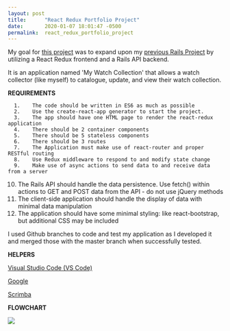 ```yaml
---
layout: post
title:      "React Redux Portfolio Project"
date:       2020-01-07 18:01:47 -0500
permalink:  react_redux_portfolio_project
---
```



My goal for [this project](https://github.com/terryblue99/my-watch-collection-v-002) was to expand upon my [previous Rails Project](https://github.com/terryblue99/my-watch-collection-v-001) by utilizing a React Redux frontend and a Rails API backend. 

It is an application named 'My Watch Collection' that allows a watch collector (like myself) to catalogue, update, and view their watch collection.

**REQUIREMENTS**
 
      1.	The code should be written in ES6 as much as possible 
      2.	Use the create-react-app generator to start the project.
      3.	The app should have one HTML page to render the react-redux application
      4.	There should be 2 container components
      5.	There should be 5 stateless components
      6.	There should be 3 routes
      7.	The Application must make use of react-router and proper RESTful routing 
      8.	Use Redux middleware to respond to and modify state change
      9.	Make use of async actions to send data to and receive data from a server
   10.	The Rails API should handle the data persistence. Use fetch() within actions to GET and POST data from the API - do             not use jQuery methods
   11.	The client-side application should handle the display of data with minimal data manipulation
   12.	The application should have some minimal styling: like react-bootstrap, but additional CSS may be included

I used Github branches to code and test my application as I developed it and merged those with the master branch when successfully tested.

**HELPERS**

[Visual Studio Code (VS Code)](https://code.visualstudio.com/docs/introvideos/basics)

[Google](https://www.google.com/)

[Scrimba](https://scrimba.com/)

**FLOWCHART**

![](https://photos.google.com/photo/AF1QipOGg0gAjbshqwP4rD_Os1MYfTQ4NX6Bh7R55BFP)




